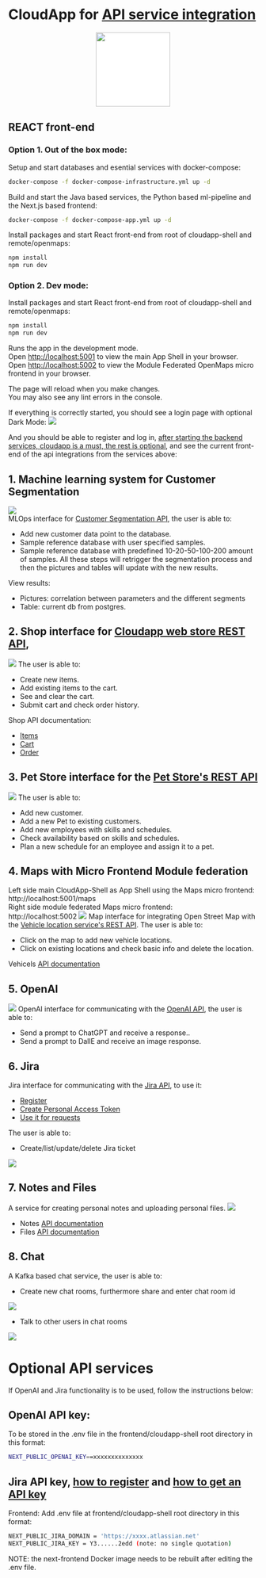 # CloudApp for [API service integration](#required-api-services)

<p align="center">
  <img src="./public/drawing.svg" style="background-color:white;" width="150px" height="150px" />
</p>

## REACT front-end

### Option 1. Out of the box mode:  

  Setup and start databases and esential services with docker-compose:
  ```bash
  docker-compose -f docker-compose-infrastructure.yml up -d
  ```
  Build and start the Java based services, the Python based ml-pipeline and the Next.js based frontend:
  ```bash
  docker-compose -f docker-compose-app.yml up -d
  ```
  
  Install packages and start React front-end from root of cloudapp-shell and remote/openmaps:
  
  ```bash
  npm install
  npm run dev
  ```

### Option 2. Dev mode:

Install packages and start React front-end from root of cloudapp-shell and remote/openmaps:

```bash
npm install
npm run dev
```

Runs the app in the development mode.\
Open [http://localhost:5001](http://localhost:5001) to view the main App Shell in your browser.  
Open [http://localhost:5002](http://localhost:5002) to view the Module Federated OpenMaps micro frontend in your browser.

The page will reload when you make changes.\
You may also see any lint errors in the console.

If everything is correctly started, you should see a login page with optional Dark Mode:
![](../../examples/1.png)

And you should be able to register and log in, [after starting the backend services, cloudapp is a must, the rest is optional](#2-cloudapp-api), and see the current front-end of the api integrations from the services above:

## 1. Machine learning system for Customer Segmentation
![](../../examples/11.png)  
MLOps interface for [Customer Segmentation API](../../backend/ml-pipeline/README.md), the user is able to:
- Add new customer data point to the database.
- Sample reference database with user specified samples.
- Sample reference database with predefined 10-20-50-100-200 amount of samples.
  All these steps will retrigger the segmentation process and then the pictures and tables will update with the new results.

View results:
- Pictures: correlation between parameters and the different segments
- Table: current db from postgres.


## 2. Shop interface for [Cloudapp web store REST API](../../backend/cloudapp/README.md),
![](../../examples/4.png)
The user is able to:
- Create new items.
- Add existing items to the cart.
- See and clear the cart.
- Submit cart and check order history.

Shop API documentation:
- [Items](http://localhost:8099/cloudapp/swagger-ui/index.html#/item-controller)
- [Cart](http://localhost:8099/cloudapp/swagger-ui/index.html#/cart-controller)
- [Order](http://localhost:8099/cloudapp/swagger-ui/index.html#/order-controller)

## 3. Pet Store interface for the [Pet Store's REST API](../../backend/petstore/README.md)
![](../../examples/5.png)
The user is able to:
- Add new customer.
- Add a new Pet to existing customers.
- Add new employees with skills and schedules.
- Check availability based on skills and schedules.
- Plan a new schedule for an employee and assign it to a pet.


## 4.  Maps with Micro Frontend Module federation
Left side main CloudApp-Shell as App Shell using the Maps micro frontend:
http://localhost:5001/maps  
Right side module federated Maps micro frontend:   
http://localhost:5002
![](../../examples/8.png)
Map interface for integrating Open Street Map with the [Vehicle location service's REST API](backend/vehicles-api/README.md).
The user is able to:
- Click on the map to add new vehicle locations.
- Click on existing locations and check basic info and delete the location.

Vehicels [API documentation](http://localhost:8880/vehicles/swagger-ui.html)

## 5. OpenAI
![](../../examples/9.png)
OpenAI interface for communicating with
the [OpenAI API](https://platform.openai.com/docs/api-reference), the user is able to:
- Send a prompt to ChatGPT and receive a response..
- Send a prompt to DallE and receive an image response.


## 6. Jira
Jira interface for communicating with
the [Jira API](https://platform.openai.com/docs/api-reference), to use it:
- [Register](https://www.atlassian.com/software/jira/free)
- [Create Personal Access Token](https://confluence.atlassian.com/enterprise/using-personal-access-tokens-1026032365.html)
- [Use it for requests](https://developer.atlassian.com/cloud/jira/platform/basic-auth-for-rest-apis/)

The user is able to:

- Create/list/update/delete Jira ticket

![](../../examples/10.png)

## 7. Notes and Files
A service for creating personal notes and uploading personal files.
![](../../examples/12.png)
- Notes [API documentation](http://localhost:8099/cloudapp/swagger-ui/index.html#/note-controller)
- Files [API documentation](http://localhost:8099/cloudapp/swagger-ui/index.html#/file-controller)
## 8. Chat
A Kafka based chat service, the user is able to:

- Create new chat rooms, furthermore share and enter chat room id

![](../../examples/13.png)
- Talk to other users in chat rooms

![](../../examples/14.png)


# Optional API services

If OpenAI and Jira functionality is to be used, follow the instructions below:

## OpenAI API key:
To be stored in the .env file in the frontend/cloudapp-shell root directory in this format:

```bash
NEXT_PUBLIC_OPENAI_KEY==xxxxxxxxxxxxxx
```
## Jira API key, [how to register](https://www.atlassian.com/software/jira/free) and [how to get an API key](https://support.atlassian.com/atlassian-account/docs/manage-api-tokens-for-your-atlassian-account/)

Frontend: Add .env file at frontend/cloudapp-shell root directory in this format:
```bash
NEXT_PUBLIC_JIRA_DOMAIN = 'https://xxxx.atlassian.net'
NEXT_PUBLIC_JIRA_KEY = Y3......2edd (note: no single quotation)
```
NOTE: the next-frontend Docker image needs to be rebuilt after editing the .env file.
